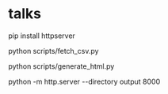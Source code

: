 # talks

pip install httpserver

python scripts/fetch_csv.py

python scripts/generate_html.py

python -m http.server --directory output 8000